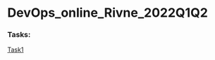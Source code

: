 # DevOps_online_Rivne_2022Q1Q2

### Tasks:

[Task1](https://github.com/shizgara/DevOps_online_Rivne_2022Q1Q2/blob/master/m1/task1.1/readme.md)
